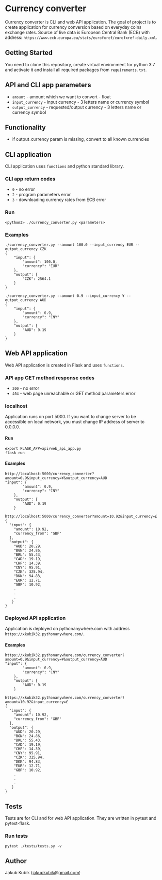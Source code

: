 # Currency converter
Currency converter is CLI and web API application. The goal of project is to create 
application for currency conversion based on everyday coins exchange rates. Source of 
live data is European Central Bank (ECB) with address: ```https://www.ecb.europa.eu/stats/eurofxref/eurofxref-daily.xml```.

## Getting Started
You need to clone this repository, create virtual environment for python 3.7 and activate it
and install all required packages from ```requirements.txt```.

## API and CLI app parameters
- `amount` - amount which we want to convert - float
- `input_currency` - input currency - 3 letters name or currency symbol
- `output_currency` - requested/output currency - 3 letters name or currency symbol

## Functionality
- if output_currency param is missing, convert to all known currencies

## CLI application
CLI application uses ```functions``` and python standard library.

### CLI app return codes
- `0` - no error
- `2` - program parameters error
- `3` - downloading currency rates from ECB error 

### Run
```
<python3> ./currency_converter.py <parameters>
```

### Examples 
```
./currency_converter.py --amount 100.0 --input_currency EUR --output_currency CZK
{
    "input": {
        "amount": 100.0,
        "currency": "EUR"
    },
    "output": {
        "CZK": 2564.1
    }
}
```
```
./currency_converter.py --amount 0.9 --input_currency ¥ --output_currency AUD
{
    "input": {
        "amount": 0.9,
        "currency": "CNY"
    },
    "output": {
        "AUD": 0.19
    }
}
```

## Web API application
Web API application is created in Flask and uses ```functions```.

### API app GET method response codes
- `200` - no error
- `404` - web page unreachable or GET method parameters error

### localhost
Application runs on port 5000. If you want to change server to be accessible on local network, you 
must change IP address of server to 0.0.0.0.

#### Run
```
export FLASK_APP=api/web_api_app.py
flask run
```

#### Examples
```
http://localhost:5000/currency_converter?amount=0.9&input_currency=¥&output_currency=AUD
"input": {
        "amount": 0.9,
        "currency": "CNY"
    },
    "output": {
        "AUD": 0.19
    }
```

```
http://localhost:5000/currency_converter?amount=10.92&input_currency=£
{
  "input": {
    "amount": 10.92,
    "currency_from": "GBP"
  },
  "output": {
    "AUD": 20.29,
    "BGN": 24.86,
    "BRL": 55.43,
    "CAD": 19.19,
    "CHF": 14.39,
    "CNY": 95.91,
    "CZK": 325.94,
    "DKK": 94.83,
    "EUR": 12.71,
    "GBP": 10.92,
    .
    .
    .
   }
}
```


### Deployed API application
Application is deployed on pythonanywhere.com with address ```https://xkubik32.pythonanywhere.com/```.


#### Examples
```
https://xkubik32.pythonanywhere.com/currency_converter?amount=0.9&input_currency=¥&output_currency=AUD
"input": {
        "amount": 0.9,
        "currency": "CNY"
    },
    "output": {
        "AUD": 0.19
    }
```

```
https://xkubik32.pythonanywhere.com/currency_converter?amount=10.92&input_currency=£
{
  "input": {
    "amount": 10.92,
    "currency_from": "GBP"
  },
  "output": {
    "AUD": 20.29,
    "BGN": 24.86,
    "BRL": 55.43,
    "CAD": 19.19,
    "CHF": 14.39,
    "CNY": 95.91,
    "CZK": 325.94,
    "DKK": 94.83,
    "EUR": 12.71,
    "GBP": 10.92,
    .
    .
    .
   }
}
```

## Tests
Tests are for CLI and for web API application. They are written in pytest and
pytest-flask.

### Run tests
```
pytest ./tests/tests.py -v
```

## Author
Jakub Kubík (jakupkubik@gmail.com)
